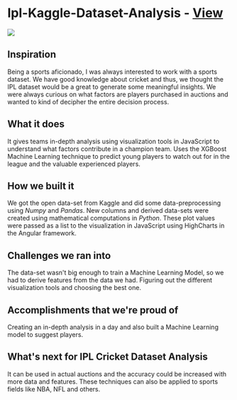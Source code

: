 # Ipl-Kaggle-Dataset-Analysis - [View](http://iplmodel.s3-website-us-east-1.amazonaws.com/#!/insights)
![](https://i2.wp.com/www.wallpapersbyte.com/wp-content/uploads/2016/04/IPL-2016-Team-Captains-IPL-9-MCC-Spirit-Sign-WallpapersByte-com-1366x768.jpg?resize=1366%2C768&ssl=1)

## Inspiration
Being a sports aficionado, I was always interested to work with a sports dataset. We have good knowledge about cricket and thus, we thought the IPL dataset would be a great to generate some meaningful insights. We were always curious on what factors are players purchased in auctions and wanted to kind of decipher the entire decision process.

## What it does
It gives teams in-depth analysis using visualization tools in JavaScript to understand what factors contribute in a champion team. Uses the XGBoost Machine Learning technique to predict young players to watch out for in the league and the valuable experienced players.

## How we built it
We got the open data-set from Kaggle and did some data-preprocessing using _Numpy_ and _Pandas_. New columns and derived data-sets were created using mathematical computations in _Python_. These plot values were passed as a list to the visualization in JavaScript using HighCharts in the Angular framework.
 
## Challenges we ran into
The data-set wasn't big enough to train a Machine Learning Model, so we had to derive features from the data we had. Figuring out the different visualization tools and choosing the best one.

## Accomplishments that we're proud of
Creating an in-depth analysis in a day and also built a Machine Learning model to suggest players.

## What's next for IPL Cricket Dataset Analysis
It can be used in actual auctions and the accuracy could be increased with more data and features. These techniques can also be applied to  sports fields like NBA, NFL and others.
